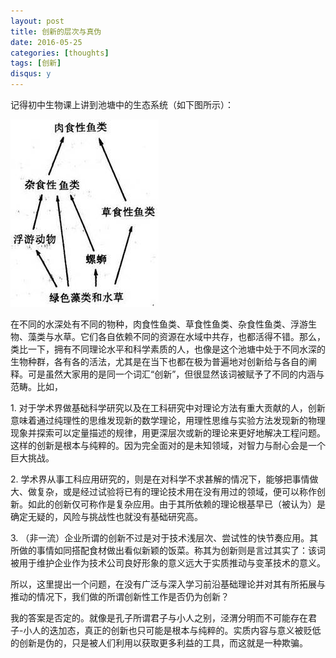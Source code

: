 ```yaml
---
layout: post
title: 创新的层次与真伪
date: 2016-05-25
categories: [thoughts]
tags: [创新]
disqus: y
---
```


记得初中生物课上讲到池塘中的生态系统（如下图所示）：

![](/figures/p34201631.jpg)

在不同的水深处有不同的物种，肉食性鱼类、草食性鱼类、杂食性鱼类、浮游生物、藻类与水草。它们各自依赖不同的资源在水域中共存，也都活得不错。那么，类比一下，拥有不同理论水平和科学素质的人，也像是这个池塘中处于不同水深的生物种群，各有各的活法，尤其是在当下也都在极为普遍地对创新给与各自的阐释。可是虽然大家用的是同一个词汇“创新”，但很显然该词被赋予了不同的内涵与范畴。比如，

1\. 对于学术界做基础科学研究以及在工科研究中对理论方法有重大贡献的人，创新意味着通过纯理性的思维发现新的数学理论，用理性思维与实验方法发现新的物理现象并探索可以定量描述的规律，用更深层次或新的理论来更好地解决工程问题。这样的创新是根本与纯粹的。因为完全面对的是未知领域，对智力与耐心会是一个巨大挑战。

2\. 学术界从事工科应用研究的，则是在对科学不求甚解的情况下，能够把事情做大、做复杂，或是经过试验将已有的理论技术用在没有用过的领域，便可以称作创新。如此的创新仅可称作是复杂应用。由于其所依赖的理论根基早已（被认为）是确定无疑的，风险与挑战性也就没有基础研究高。

3\. （非一流）企业所谓的创新不过是对于技术浅层次、尝试性的快节奏应用。其所做的事情如同搭配食材做出看似新颖的饭菜。称其为创新则是言过其实了：该词被用于维护企业作为技术公司良好形象的意义远大于实质推动与变革技术的意义。

所以，这里提出一个问题，在没有广泛与深入学习前沿基础理论并对其有所拓展与推动的情况下，我们做的所谓创新性工作是否仍为创新？

我的答案是否定的。就像是孔子所谓君子与小人之别，泾渭分明而不可能存在君子-小人的迭加态，真正的创新也只可能是根本与纯粹的。实质内容与意义被贬低的创新是伪的，只是被人们利用以获取更多利益的工具，而这就是一种欺骗。
